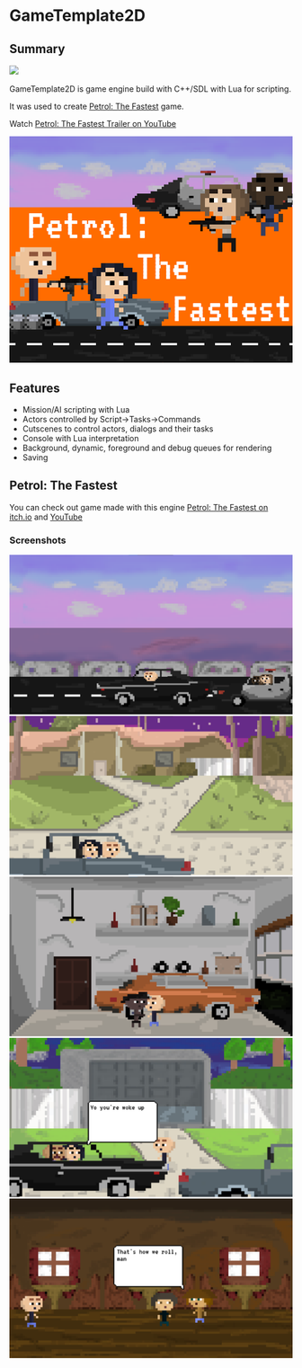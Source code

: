 # GameTemplate2D

## Summary
![](Project/Images/Header.png)

GameTemplate2D is game engine build with C++/SDL with Lua for scripting.

It was used to create [Petrol: The Fastest](https://snowfall-eagle.itch.io/petrol-the-fastest) game.

Watch [Petrol: The Fastest Trailer on YouTube](https://www.youtube.com/watch?v=pXLk-8X7ILQ)

![Screenshot](Project/Images/PetrolTheFastest.png)

## Features

- Mission/AI scripting with Lua
- Actors controlled by Script->Tasks->Commands
- Cutscenes to control actors, dialogs and their tasks
- Console with Lua interpretation
- Background, dynamic, foreground and debug queues for rendering
- Saving

## Petrol: The Fastest

You can check out game made with this engine
[Petrol: The Fastest on itch.io](https://snowfall-eagle.itch.io/petrol-the-fastest) and [YouTube](https://www.youtube.com/watch?v=pXLk-8X7ILQ)

### Screenshots
![Screenshot](Project/Images/Screenshot-1.png)
![Screenshot](Project/Images/Screenshot-2.png)
![Screenshot](Project/Images/Screenshot-3.png)
![Screenshot](Project/Images/Screenshot-4.png)
![Screenshot](Project/Images/Screenshot-5.png)
